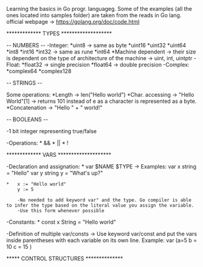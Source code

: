 Learning the basics in Go progr. languageg. Some of the examples (all the ones located into samples folder) are taken from the reads in Go lang. official webpage -> https://golang.org/doc/code.html 


************* TYPES *******************

-- NUMBERS --
	-Integer:
		*uint8 -> same as byte
		*uint16
		*uint32
		*uint64
		*int8 
		*int16
		*int32 -> same as rune
		*int64
		*Machine dependent -> their size is dependent on the type of architecture of the machine -> uint, int, uintptr 
	-Float:
		*float32 -> single precision
		*float64 -> double precision
	-Complex:
		*complex64
		*complex128	

-- STRINGS --

Some operations:
	*Length -> len("Hello world")
	*Char. accessing -> "Hello World"[1] -> returns 101 instead of e as a character is represented as a byte.  
	*Concatenation -> "Hello " + " world!"	

-- BOOLEANS --	

-1 bit integer representing true/false

-Operations:
	* &&
	* ||
	* !	


************* VARS ********************

-Declaration and assignation:
	* var $NAME $TYPE -> Examples: 
		var x string = "Hello"
		var y string
		y = "What's up?"
	
	* 	x := "Hello world"
		y := 5

		-No needed to add keyword var" and the type. Go compiler is able to infer the type based on the literal value you assign the variable. 
		-Use this form whenever possible
-Constants:
	* const x String = "Hello world"

-Definition of multiple var/consts -> Use keyword var/const and put the vars inside parentheses with each variable on its own line. Example:
	var (a=5
		 b = 10
		 c = 15 )	


***** CONTROL STRUCTURES **************		 	

